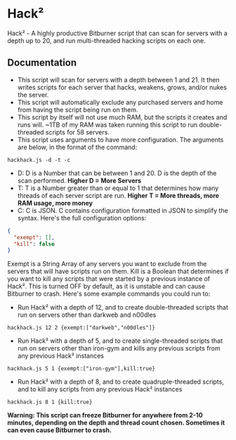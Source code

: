 # Hack²
Hack² - A highly productive Bitburner script that can scan for servers with a depth up to 20, and run multi-threaded hacking scripts on each one. 
## Documentation
- This script will scan for servers with a depth between 1 and 21. It then writes scripts for each server that hacks, weakens, grows, and/or nukes the server. 
- This script will automatically exclude any purchased servers and home from having the script being run on them. 
- This script by itself will not use much RAM, but the scripts it creates and runs will. ~1TB of my RAM was taken running this script to run double-threaded scripts for 58 servers. 
- This script uses arguments to have more configuration. The arguments are below, in the format of the command:
```shell
hackhack.js -d -t -c
```
- D: D is a Number that can be between 1 and 20. D is the depth of the scan performed. **Higher D = More Servers**
- T: T is a Number greater than or equal to 1 that determines how many threads of each server script are run. **Higher T = More threads, more RAM usage, more money**
- C: C is JSON. C contains configuration formatted in JSON to simplify the syntax. Here's the full configuration options: 
```json
{
  "exempt": [],
  "kill": false
}
```
Exempt is a String Array of any servers you want to exclude from the servers that will have scripts run on them. 
Kill is a Boolean that determines if you want to kill any scripts that were started by a previous instance of Hack². This is turned OFF by default, as it is unstable and can cause Bitburner to crash. 
Here's some example commands you could run to:
- Run Hack² with a depth of 12, and to create double-threaded scripts that run on servers other than darkweb and n00dles<br>
```shell
hackhack.js 12 2 {exempt:["darkweb","n00dles"]}
```
- Run Hack² with a depth of 5, and to create single-threaded scripts that run on servers other than iron-gym and kills any previous scripts from any previous Hack² instances<br>
```shell
hackhack.js 5 1 {exempt:["iron-gym"],kill:true}
```
- Run Hack² with a depth of 8, and to create quadruple-threaded scripts, and to kill any scripts from any previous Hack² instances<br>
```shell
hackhack.js 8 1 {kill:true}
```
**Warning: This script can freeze Bitburner for anywhere from 2-10 minutes, depending on the depth and thread count chosen. Sometimes it can even cause Bitburner to crash.**

